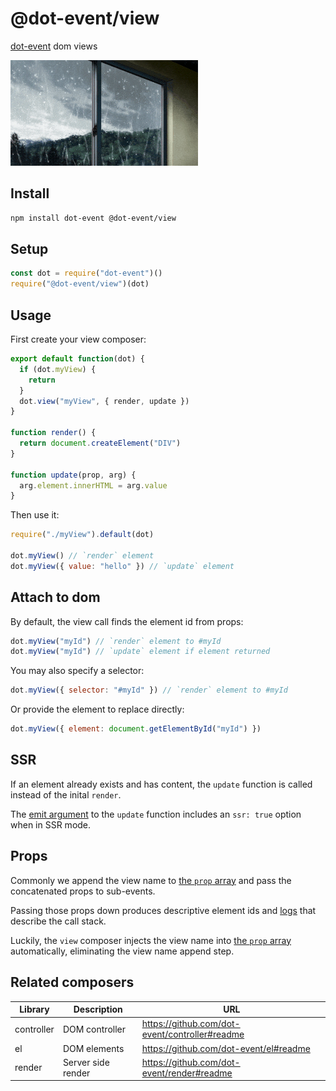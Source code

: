 # @dot-event/view

[dot-event](https://github.com/dot-event/dot-event2#readme) dom views

![view](view.gif)

## Install

```bash
npm install dot-event @dot-event/view
```

## Setup

```js
const dot = require("dot-event")()
require("@dot-event/view")(dot)
```

## Usage

First create your view composer:

```js
export default function(dot) {
  if (dot.myView) {
    return
  }
  dot.view("myView", { render, update })
}

function render() {
  return document.createElement("DIV")
}

function update(prop, arg) {
  arg.element.innerHTML = arg.value
}
```

Then use it:

```js
require("./myView").default(dot)

dot.myView() // `render` element
dot.myView({ value: "hello" }) // `update` element
```

## Attach to dom

By default, the view call finds the element id from props:

```js
dot.myView("myId") // `render` element to #myId
dot.myView("myId") // `update` element if element returned
```

You may also specify a selector:

```js
dot.myView({ selector: "#myId" }) // `render` element to #myId
```

Or provide the element to replace directly:

```js
dot.myView({ element: document.getElementById("myId") })
```

## SSR

If an element already exists and has content, the `update` function is called instead of the inital `render`.

The [emit argument](https://github.com/dot-event/dot-event2#emit-argument) to the `update` function includes an `ssr: true` option when in SSR mode.

## Props

Commonly we append the view name to [the `prop` array](https://github.com/dot-event/dot-event2#props) and pass the concatenated props to sub-events.

Passing those props down produces descriptive element ids and [logs](https://github.com/dot-event/log2) that describe the call stack.

Luckily, the `view` composer injects the view name into [the `prop` array](https://github.com/dot-event/dot-event2#props) automatically, eliminating the view name append step.

## Related composers

| Library    | Description        | URL                                            |
| ---------- | ------------------ | ---------------------------------------------- |
| controller | DOM controller     | https://github.com/dot-event/controller#readme |
| el         | DOM elements       | https://github.com/dot-event/el#readme         |
| render     | Server side render | https://github.com/dot-event/render#readme     |
